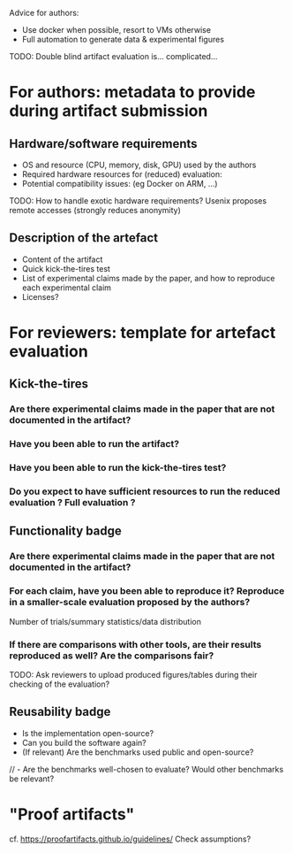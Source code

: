 Advice for authors:
- Use docker when possible, resort to VMs otherwise
- Full automation to generate data & experimental figures

TODO: Double blind artifact evaluation is... complicated...

# For authors: metadata to provide during artifact submission

## Hardware/software requirements
- OS and resource (CPU, memory, disk, GPU) used by the authors
- Required hardware resources for (reduced) evaluation:
- Potential compatibility issues: (eg Docker on ARM, ...)

TODO: How to handle exotic hardware requirements? Usenix proposes remote accesses (strongly reduces anonymity)

## Description of the artefact

- Content of the artifact
- Quick kick-the-tires test
- List of experimental claims made by the paper, and how to reproduce each experimental claim
- Licenses?

# For reviewers: template for artefact evaluation

## Kick-the-tires

### Are there experimental claims made in the paper that are not documented in the artifact?
### Have you been able to run the artifact?
### Have you been able to run the kick-the-tires test?
### Do you expect to have sufficient resources to run the reduced evaluation ? Full evaluation ?

## Functionality badge

### Are there experimental claims made in the paper that are not documented in the artifact?

### For each claim, have you been able to reproduce it? Reproduce in a smaller-scale evaluation proposed by the authors?
Number of trials/summary statistics/data distribution

### If there are comparisons with other tools, are their results reproduced as well? Are the comparisons fair?

TODO: Ask reviewers to upload produced figures/tables during their checking of the evaluation?

## Reusability badge

- Is the implementation open-source?
- Can you build the software again?
- (If relevant) Are the benchmarks used public and open-source?

// - Are the benchmarks well-chosen to evaluate? Would other benchmarks be relevant?


# "Proof artifacts"

cf. https://proofartifacts.github.io/guidelines/
Check assumptions?
